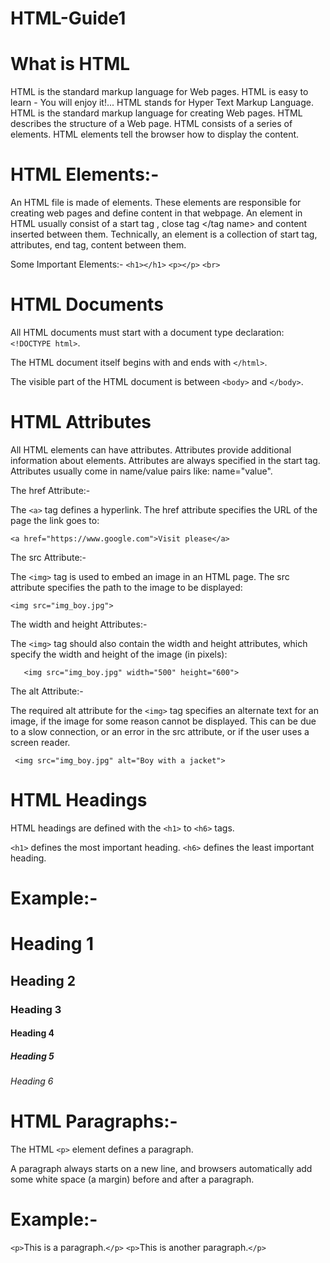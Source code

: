 # HTML-Guide1

# What is HTML
HTML is the standard markup language for Web pages.
HTML is easy to learn - You will enjoy it!...
HTML stands for Hyper Text Markup Language.
HTML is the standard markup language for creating Web pages.
HTML describes the structure of a Web page.
HTML consists of a series of elements.
HTML elements tell the browser how to display the content.

# HTML Elements:-
An HTML file is made of elements. These elements are responsible for creating web pages and define content in that webpage. An element in HTML usually consist of a start tag <tag name>, close tag </tag name> and content inserted between them. Technically, an element is a collection of start tag, attributes, end tag, content between them.

Some Important Elements:-
`<h1></h1>`
`<p></p>`
`<br>`

# HTML Documents
All HTML documents must start with a document type declaration: `<!DOCTYPE html>`.

The HTML document itself begins with <html> and ends with `</html>`.

The visible part of the HTML document is between `<body>` and `</body>`.

# HTML Attributes
All HTML elements can have attributes.
Attributes provide additional information about elements.
Attributes are always specified in the start tag.
Attributes usually come in name/value pairs like: name="value".

The href Attribute:-

The `<a>` tag defines a hyperlink.
The href attribute specifies the URL of the page the link goes to:
    
    <a href="https://www.google.com">Visit please</a>

The src Attribute:-

The `<img>` tag is used to embed an image in an HTML page. 
The src attribute specifies the path to the image to be displayed:

    <img src="img_boy.jpg">   

The width and height Attributes:-

The `<img>` tag should also contain the width and height attributes, which specify the width and height of the image (in pixels):
       
       <img src="img_boy.jpg" width="500" height="600">

The alt Attribute:-

The required alt attribute for the `<img>` tag specifies an alternate text for an image, if the image for some reason cannot be displayed. This can be due to a slow connection, or an error in the src attribute, or if the user uses a screen reader.

     <img src="img_boy.jpg" alt="Boy with a jacket">

# HTML Headings
HTML headings are defined with the `<h1>` to `<h6>` tags.

`<h1>` defines the most important heading. 
`<h6>` defines the least important heading.

# Example:-
<h1>Heading 1</h1>
<h2>Heading 2</h2>
<h3>Heading 3</h3>
<h4>Heading 4</h4>
<h5>Heading 5</h5>
<h6>Heading 6</h6>

# HTML Paragraphs:-
The HTML `<p>` element defines a paragraph.

A paragraph always starts on a new line, and browsers automatically add some white space (a margin) before and after a paragraph.
     
# Example:-
`<p>`This is a paragraph.`</p>`
`<p>`This is another paragraph.`</p>`
       
